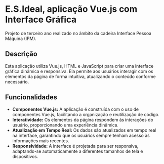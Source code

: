 # E.S.Ideal, aplicação Vue.js com Interface Gráfica

Projeto de terceiro ano realizado no âmbito da cadeira Interface Pessoa Máquina (IPM).

## Descrição

Esta aplicação utiliza Vue.js, HTML e JavaScript para criar uma interface gráfica dinâmica e responsiva. Ela permite aos usuários interagir com os elementos da página de forma intuitiva, atualizando o conteúdo conforme necessário.

## Funcionalidades

- **Componentes Vue.js:** A aplicação é construída com o uso de componentes Vue.js, facilitando a organização e reutilização de código.
- **Interatividade:** Os elementos da página respondem às interações do usuário, proporcionando uma experiência dinâmica.
- **Atualização em Tempo Real:** Os dados são atualizados em tempo real na interface, garantindo que os usuários sempre tenham acesso às informações mais recentes.
- **Responsividade:** A interface é projetada para ser responsiva, adaptando-se automaticamente a diferentes tamanhos de tela e dispositivos.
